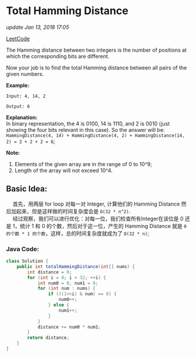 # Total Hamming Distance

_update Jan 13, 2018 17:05_

[LeetCode](https://leetcode.com/problems/total-hamming-distance/description/)

The Hamming distance between two integers is the number of positions at which the corresponding bits are different.

Now your job is to find the total Hamming distance between all pairs of the given numbers.

**Example:**

```text
Input: 4, 14, 2

Output: 6
```

**Explanation:**  
In binary representation, the 4 is 0100, 14 is 1110, and 2 is 0010 \(just showing the four bits relevant in this case\). So the answer will be:  
`HammingDistance(4, 14) + HammingDistance(4, 2) + HammingDistance(14, 2) = 2 + 2 + 2 = 6`;

**Note:**

1. Elements of the given array are in the range of 0 to 10^9; 
2. Length of the array will not exceed 10^4.

## Basic Idea:

  首先，用两层 for loop 对每一对 Integer, 计算他们的 Hamming Distance 然后加起来，但是这样做的时间复杂度会是 `O(32 * n^2)`.  
  经过观察，我们可以进行优化：对每一位，我们检查所有Integer在该位是 0 还是 1，统计 1 和 0 的个数，然后对于这一位，产生的 Hamming Distance 就是 `0 的个数 * 1 的个数`，这样，总的时间复杂度就成为了 `O(32 * n)`;

### Java Code:

```java
class Solution {
    public int totalHammingDistance(int[] nums) {
        int distance = 0;
        for (int i = 0; i < 32; ++i) {
            int num0 = 0, num1 = 0;
            for (int num : nums) {
                if (((1<<i) & num) == 0) {
                    num0++;
                } else {
                    num1++;
                }
            }
            distance += num0 * num1;
        }
        return distance;
    }
}
```

